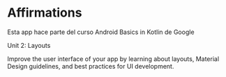 # Affirmations
Esta app hace parte del curso Android Basics in Kotlin de Google

Unit 2: Layouts

Improve the user interface of your app 
by learning about layouts, Material Design guidelines, 
and best practices for UI development.
